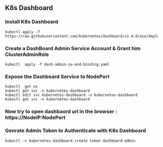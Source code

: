 
## K8s Dashboard


### Install K8s Dashboard

```
kubectl apply -f https://raw.githubusercontent.com/kubernetes/dashboard/v2.4.0/aio/deploy/recommended.yaml
```

### Create a DashBoard Admin Service Account & Grant him ClusterAdminRole

```
kubectl  apply -f dash-admin-sa-and-binding.yaml
```

### Expose the Dashboard Service to NodePort
```
kubectl  get ns
kubectl get svc -n kubernetes-dashboard
kubectl edit svc kubernetes-dashboard -n kubernetes-dashboard
kubectl get svc -n kubernetes-dashboard
```

### Now try to open dashbaord url in the browser : https://NodeIP:NodePort

### Genrate Admin Token to Authenticate with K8s Dashboard
```
kubectl -n kubernetes-dashboard create token dashboard-admin
```
